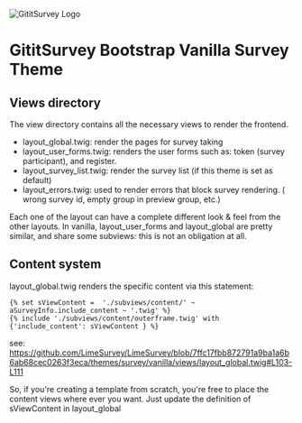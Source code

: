 ![GititSurvey Logo](https://account.gitit-tech.com/images/logos/logo_main.png)
# GititSurvey Bootstrap Vanilla Survey Theme

## Views directory
The view directory contains all the necessary views to render the frontend.

* layout_global.twig: render the pages for survey taking
* layout_user_forms.twig: renders the user forms such as: token (survey participant), and register.
* layout_survey_list.twig: render the survey list (if this theme is set as default)
* layout_errors.twig: used to render errors that block survey rendering. ( wrong survey id, empty group in preview group, etc.)


Each one of the layout can have a complete different look & feel from the other layouts.
In vanilla, layout_user_forms and layout_global are pretty similar, and share some subviews: this is not an obligation at all.

## Content system
layout_global.twig renders the specific content via this statement:
```
{% set sViewContent =  './subviews/content/' ~ aSurveyInfo.include_content ~ '.twig' %}
{% include './subviews/content/outerframe.twig' with {'include_content': sViewContent } %}
```

see: https://github.com/LimeSurvey/LimeSurvey/blob/7ffc17fbb872791a9ba1a6b6ab68cec0263f3eca/themes/survey/vanilla/views/layout_global.twig#L103-L111

So, if you're creating a template from scratch, you're free to place the content views where ever you want. Just update the definition of sViewContent in layout_global
